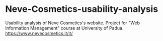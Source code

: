 # Neve-Cosmetics-usability-analysis
Usability analysis of Neve Cosmetics's website. Project for "Web Information Management" course at University of Padua.
https://www.nevecosmetics.it/it/
